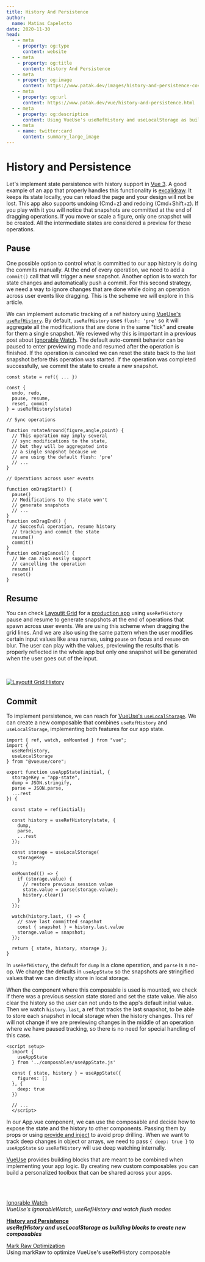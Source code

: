 ```yaml
---
title: History And Persistence
author:
  name: Matias Capeletto
date: 2020-11-30
head:
  - - meta
    - property: og:type
      content: website
  - - meta
    - property: og:title
      content: History And Persistence
  - - meta
    - property: og:image
      content: https://www.patak.dev/images/history-and-persistence-cover.jpg
  - - meta
    - property: og:url
      content: https://www.patak.dev/vue/history-and-persistence.html
  - - meta
    - property: og:description
      content: Using VueUse's useRefHistory and useLocalStorage as building blocks to create new composables
  - - meta
    - name: twitter:card
      content: summary_large_image
---
```


<BlogCover src="/images/history-and-persistence-cover.jpg" />

# History and Persistence

Let's implement state persistence with history support in [Vue 3](https://v3.vuejs.org/). A good example of an app that properly handles this functionality is [excalidraw](https://excalidraw.com/). It keeps its state locally, you can reload the page and your design will not be lost. This app also supports undoing (Cmd+z) and redoing (Cmd+Shift+z). If you play with it you will notice that snapshots are committed at the end of dragging operations. If you move or scale a figure, only one snapshot will be created. All the intermediate states are considered a preview for these operations.

<div></div>

## Pause

One possible option to control what is committed to our app history is doing the commits manually. At the end of every operation, we need to add a `commit()` call that will trigger a new snapshot. Another option is to watch for state changes and automatically push a commit. For this second strategy, we need a way to ignore changes that are done while doing an operation across user events like dragging. This is the scheme we will explore in this article. 

We can implement automatic tracking of a ref history using [VueUse's `useRefHistory`](https://vueuse.js.org/?path=/story/utilities--userefhistory). By default, `useRefHistory` uses `flush: 'pre'` so it will aggregate all the modifications that are done in the same "tick" and create for them a single snapshot. We reviewed why this is important in a previous post about [Ignorable Watch](./ignorable-watch.md). The default auto-commit behavior can be paused to enter previewing mode and resumed after the operation is finished. If the operation is canceled we can reset the state back to the last snapshot before this operation was started. If the operation was completed successfully, we commit the state to create a new snapshot.

```js{23,31,32,37,38}
const state = ref({ ... })

const { 
  undo, redo, 
  pause, resume,
  reset, commit
} = useRefHistory(state)

// Sync operations

function rotateAround(figure,angle,point) {
  // This operation may imply several
  // sync modifications to the state, 
  // but they will be aggregated into 
  // a single snapshot because we
  // are using the default flush: 'pre'
  // ...
}

// Operations across user events

function onDragStart() {
  pause()
  // Modifications to the state won't 
  // generate snapshots
  // ...
}
function onDragEnd() {
  // Succesful operation, resume history 
  // tracking and commit the state
  resume()
  commit()
}
function onDragCancel() {
  // We can also easily support 
  // cancelling the operation
  resume()
  reset()
}
```

<div></div>

## Resume

You can check [Layoutit Grid](https://github.com/Leniolabs/layoutit-grid) for a [production app](http://grid.layoutit.com/) using `useRefHistory` pause and resume to generate snapshots at the end of operations that spawn across user events. We are using this scheme when dragging the grid lines. And we are also using the same pattern when the user modifies certain input values like area names, using `pause` on focus and `resume` on blur. The user can play with the values, previewing the results that is properly reflected in the whole app but only one snapshot will be generated when the user goes out of the input.

<br>

[![Layoutit Grid History](/images/layoutit-grid-history.gif)](http://grid.layoutit.com/)

<div></div>

## Commit

To implement persistence, we can reach for [VueUse's `useLocalStorage`](https://vueuse.js.org/?path=/story/state--uselocalstorage). We can create a new composable that combines `useRefHistory` and `useLocalStorage`, implementing both features for our app state.

```js{28-30,35-37}
import { ref, watch, onMounted } from "vue";
import { 
  useRefHistory, 
  useLocalStorage 
} from "@vueuse/core";

export function useAppState(initial, {
  storageKey = "app-state",
  dump = JSON.stringify,
  parse = JSON.parse,
  ...rest
}) {

  const state = ref(initial);

  const history = useRefHistory(state, {
    dump,
    parse,
    ...rest
  });

  const storage = useLocalStorage(
    storageKey
  );

  onMounted(() => {
    if (storage.value) {
      // restore previous session value
      state.value = parse(storage.value);
      history.clear()
    }
  });

  watch(history.last, () => {
    // save last committed snapshot
    const { snapshot } = history.last.value
    storage.value = snapshot;
  });

  return { state, history, storage };
}
```

In `useRefHistory`, the default for `dump` is a clone operation, and `parse` is a no-op. We change the defaults in `useAppState` so the snapshots are stringified values that we can directly store in local storage.

When the component where this composable is used is mounted, we check if there was a previous session state stored and set the state value. We also clear the history so the user can not undo to the app's default initial value.
Then we watch `history.last`, a ref that tracks the last snapshot, to be able to store each snapshot in local storage when the history changes. This ref will not change if we are previewing changes in the middle of an operation where we have paused tracking, so there is no need for special handling of this case.

```html{6-10}
<script setup>
  import { 
    useAppState 
  } from '../composables/useAppState.js'

  const { state, history } = useAppState({ 
    figures: []
  }, {
    deep: true
  })

  // ...
  </script>
```

In our App.vue component, we can use the composable and decide how to expose the state and the history to other components. Passing them by props or using [provide and inject](https://v3.vuejs.org/guide/composition-api-provide-inject.html) to avoid prop drilling. When we want to track deep changes in object or arrays, we need to pass `{ deep: true }` to `useAppState` so `useRefHistory` will use deep watching internally.

[VueUse](https://github.com/antfu/vueuse) provides building blocks that are meant to be combined when implementing your app logic. By creating new custom composables you can build a personalized toolbox that can be shared across your apps.

<br><br>

[Ignorable Watch](./ignorable-watch.md)
<br>*VueUse's ignorableWatch, useRefHistory and watch flush modes*

[**History and Persistence**](./history-and-persistence.md)
<br>***useRefHistory and useLocalStorage as building blocks to create new composables***

[Mark Raw Optimization](./mark-raw-optimization.md)
<br>Using markRaw to optimize VueUse's useRefHistory composable